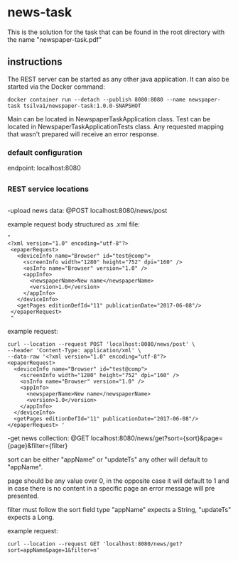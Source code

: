 # news-task

This is the solution for the task that can be found in the root directory with the name "newspaper-task.pdf"

## instructions

The REST server can be started as any other java application.
It can also be started via the Docker command:
```
docker container run --detach --publish 8080:8080 --name newspaper-task tsilva1/newspaper-task:1.0.0-SNAPSHOT
```
Main can be located in NewspaperTaskApplication class.
Test can be located in NewspaperTaskApplicationTests class.
Any requested mapping that wasn't prepared will receive an error response.

### default configuration
endpoint: localhost:8080

##
### REST service locations
##
-upload news data: @POST localhost:8080/news/post

example request body structured as .xml file:

```
"
<?xml version="1.0" encoding="utf-8"?>
 <epaperRequest>
   <deviceInfo name="Browser" id="test@comp">
     <screenInfo width="1280" height="752" dpi="160" />
     <osInfo name="Browser" version="1.0" />
     <appInfo>
       <newspaperName>New name</newspaperName>
       <version>1.0</version>
     </appInfo>
   </deviceInfo>
   <getPages editionDefId="11" publicationDate="2017-06-08"/>
 </epaperRequest>
 "
```

example request:
```
curl --location --request POST 'localhost:8080/news/post' \
--header 'Content-Type: application/xml' \
--data-raw '<?xml version="1.0" encoding="utf-8"?>
<epaperRequest>
  <deviceInfo name="Browser" id="test@comp">
    <screenInfo width="1280" height="752" dpi="160" />
    <osInfo name="Browser" version="1.0" />
    <appInfo>
      <newspaperName>New name</newspaperName>
      <version>1.0</version>
    </appInfo>
  </deviceInfo>
  <getPages editionDefId="11" publicationDate="2017-06-08"/>
</epaperRequest> '
```

-get news collection: @GET localhost:8080/news/get?sort={sort}&page={page}&filter={filter}

sort can be either "appName" or "updateTs" any other will default to "appName".

page should be any value over 0, in the opposite case it will default to 1 and in case there is no content in a specific page an error message will pre presented.

filter must follow the sort field type "appName" expects a String, "updateTs" expects a Long.

example request:

```
curl --location --request GET 'localhost:8080/news/get?sort=appName&page=1&filter=n'
```